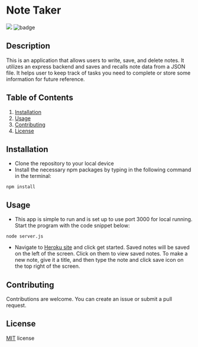# Note Taker 
![](https://img.shields.io/badge/License-MIT-important)
![badge](https://img.shields.io/github/languages/top/karpagasathya/note_taker)
## Description

This is an application that allows users to write, save, and delete notes. It utilizes an express backend and saves and recalls note data from a JSON file. It helps user to keep track of tasks you need to complete or store some information for future reference.


## Table of Contents

1. [Installation](#Installation)
2. [Usage](#Usage)
3. [Contributing](#Contributing)
4. [License](#licence) 

## Installation

 * Clone the repository to your local device
 * Install the necessary npm packages by typing in the following command in the terminal:

 ```
 npm install
 ```
## Usage
 
* This app is simple to run and is set up to use port 3000 for local running. Start the program with the code snippet below:

```
node server.js 
```
* Navigate to [Heroku site](https://peaceful-meadow-49323.herokuapp.com/) and click get started. Saved notes will be saved on the left of the screen. Click on them to view saved notes. To make a new note, give it a title, and then type the note and click save icon on the top right of the screen.

## Contributing

Contributions are welcome. You can create an issue or submit a pull request.

## License

[MIT](Assets/license.txt) license



